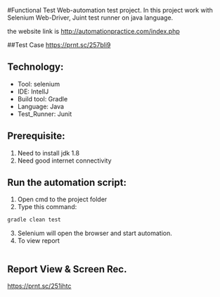 #Functional Test
Web-automation test project. In this project work with Selenium Web-Driver, Juint test runner on java language.

the website link is http://automationpractice.com/index.php

##Test Case
https://prnt.sc/257bli9

## Technology:
- Tool: selenium
- IDE: IntelIJ
- Build tool: Gradle
- Language: Java
- Test_Runner: Junit

## Prerequisite:
1. Need to install jdk 1.8
2. Need good internet connectivity

## Run the automation script:
1. Open cmd to the project folder
2. Type this command:

```sh
gradle clean test
```
3. Selenium will open the browser and start automation.
4. To view report
```sh
```
## Report View & Screen Rec.
https://prnt.sc/251ihtc
